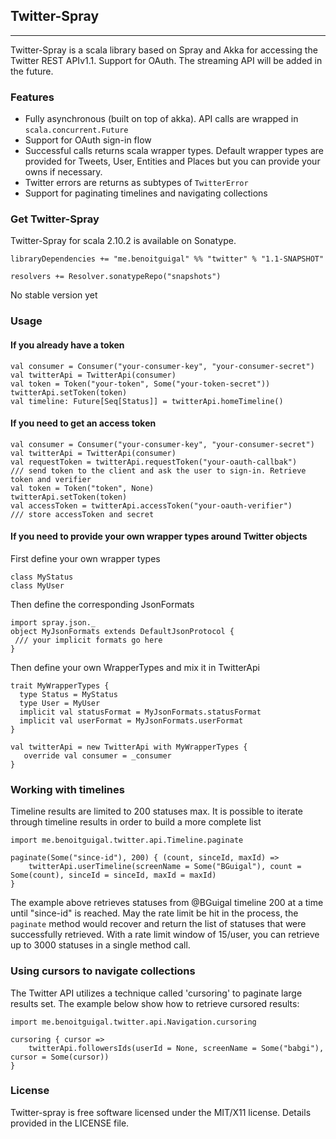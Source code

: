 ## Twitter-Spray

***
Twitter-Spray is a scala library based on Spray and Akka for accessing the Twitter REST APIv1.1. Support for OAuth. The streaming API will be added in the future.

### Features
- Fully asynchronous (built on top of akka). API calls are wrapped in `scala.concurrent.Future`
- Support for OAuth sign-in flow
- Successful calls returns scala wrapper types. Default wrapper types are provided for Tweets, User, Entities and Places but you can provide your owns if necessary.
- Twitter errors are returns as subtypes of `TwitterError`
- Support for paginating timelines and navigating collections

### Get Twitter-Spray

Twitter-Spray for scala 2.10.2 is available on Sonatype.

```
libraryDependencies += "me.benoitguigal" %% "twitter" % "1.1-SNAPSHOT"

resolvers += Resolver.sonatypeRepo("snapshots")
```

No stable version yet

### Usage

#### If you already have a token

```
val consumer = Consumer("your-consumer-key", "your-consumer-secret")
val twitterApi = TwitterApi(consumer)
val token = Token("your-token", Some("your-token-secret"))
twitterApi.setToken(token)
val timeline: Future[Seq[Status]] = twitterApi.homeTimeline()
```

#### If you need to get an access token

```
val consumer = Consumer("your-consumer-key", "your-consumer-secret")
val twitterApi = TwitterApi(consumer)
val requestToken = twitterApi.requestToken("your-oauth-callbak")
/// send token to the client and ask the user to sign-in. Retrieve token and verifier
val token = Token("token", None)
twitterApi.setToken(token)
val accessToken = twitterApi.accessToken("your-oauth-verifier")
/// store accessToken and secret
```

#### If you need to provide your own wrapper types around Twitter objects

First define your own wrapper types
```
class MyStatus
class MyUser
```

Then define the corresponding JsonFormats

```
import spray.json._
object MyJsonFormats extends DefaultJsonProtocol {
 /// your implicit formats go here
}
```

Then define your own WrapperTypes and mix it in TwitterApi
```
trait MyWrapperTypes {
  type Status = MyStatus
  type User = MyUser
  implicit val statusFormat = MyJsonFormats.statusFormat
  implicit val userFormat = MyJsonFormats.userFormat
}

val twitterApi = new TwitterApi with MyWrapperTypes {
   override val consumer = _consumer
}
```

### Working with timelines
Timeline results are limited to 200 statuses max. It is possible to iterate through timeline results in order to build a more complete list

```
import me.benoitguigal.twitter.api.Timeline.paginate

paginate(Some("since-id"), 200) { (count, sinceId, maxId) =>
    twitterApi.userTimeline(screenName = Some("BGuigal"), count = Some(count), sinceId = sinceId, maxId = maxId)
}
```
The example above retrieves statuses from @BGuigal timeline 200 at a time until "since-id" is reached.
May the rate limit be hit in the process, the `paginate` method would recover and return the list of statuses that were
successfully retrieved. With a rate limit window of 15/user, you can retrieve up to 3000 statuses in a single method call.

### Using cursors to navigate collections

The Twitter API utilizes a technique called 'cursoring' to paginate large results set. The example below show how
to retrieve cursored results:

```
import me.benoitguigal.twitter.api.Navigation.cursoring

cursoring { cursor =>
    twitterApi.followersIds(userId = None, screenName = Some("babgi"), cursor = Some(cursor))
}
```


### License
Twitter-spray is free software licensed under the MIT/X11 license. Details provided in the LICENSE file.
